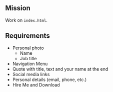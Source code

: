 Mission
---------

Work on `index.html`.

Requirements
-------------

- Personal photo
  - Name
  - Job title
- Navigation Menu
- Quote with title, text and your name at the end
- Social media links
- Personal details (email, phone, etc.)
- Hire Me and Download
